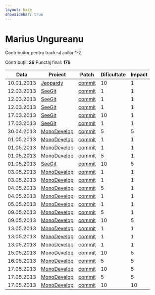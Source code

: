 ```yaml
---
layout: base
showsidebar: true
---
```


# Marius Ungureanu

Contribuitor pentru track-ul anilor 1-2.

Contribuții: **26**
Punctaj final: **176**

|Data |Proiect | Patch |Dificultate|Impact|
|-----|--------|-------|-----------|------|
|10.01.2013|[Jeopardy][jeopy]|[commit](https://github.com/dfilimon/Jeopy/pull/26)|10|1|
|12.03.2013|[SeeGit][seegit]|[commit](https://github.com/Haacked/SeeGit/pull/39)|1|1|
|12.03.2013|[SeeGit][seegit]|[commit](https://github.com/Haacked/SeeGit/pull/40)|1|1|
|12.03.2013|[SeeGit][seegit]|[commit](https://github.com/Haacked/SeeGit/pull/42)|1|1|
|17.03.2013|[SeeGit][seegit]|[commit](https://github.com/Haacked/SeeGit/pull/43)|10|1|
|17.03.2013|[SeeGit][seegit]|[commit](https://github.com/Haacked/SeeGit/pull/44)|1|1|
|30.04.2013|[MonoDevelop][mono]|[commit](https://github.com/mono/monodevelop/pull/268)|5|5|
|01.05.2013|[MonoDevelop][mono]|[commit](https://github.com/mono/monodevelop/pull/269)|1|1|
|01.05.2013|[MonoDevelop][mono]|[commit](https://github.com/mono/monodevelop/pull/270)|1|1|
|01.05.2013|[MonoDevelop][mono]|[commit](https://github.com/mono/monodevelop/pull/272)|5|1|
|01.05.2013|[SeeGit][seegit]|[commit](https://github.com/Haacked/SeeGit/pull/46)|10|5|
|03.05.2013|[MonoDevelop][mono]|[commit](https://github.com/mono/monodevelop/pull/273)|1|1|
|03.05.2013|[MonoDevelop][mono]|[commit](https://github.com/mono/monodevelop/pull/274)|1|1|
|04.05.2013|[MonoDevelop][mono]|[commit](https://github.com/mono/monodevelop/pull/275)|5|1|
|04.05.2013|[MonoDevelop][mono]|[commit](https://github.com/mono/monodevelop/pull/277)|1|1|
|05.05.2013|[MonoDevelop][mono]|[commit](https://github.com/mono/monodevelop/pull/278)|1|1|
|09.05.2013|[MonoDevelop][mono]|[commit](https://github.com/mono/monodevelop/pull/279)|5|1|
|09.05.2013|[MonoDevelop][mono]|[commit](https://github.com/mono/monodevelop/pull/280)|10|5|
|13.05.2013|[MonoDevelop][mono]|[commit](https://github.com/mono/monodevelop/pull/281)|1|1|
|13.05.2013|[MonoDevelop][mono]|[commit](https://github.com/mono/monodevelop/pull/282)|1|1|
|13.05.2013|[MonoDevelop][mono]|[commit](https://github.com/mono/monodevelop/pull/283)|1|1|
|15.05.2013|[MonoDevelop][mono]|[commit](https://github.com/mono/monodevelop/pull/284)|10|5|
|16.05.2013|[MonoDevelop][mono]|[commit](https://github.com/mono/monodevelop/pull/286)|5|5|
|17.05.2013|[MonoDevelop][mono]|[commit](https://github.com/mono/monodevelop/commit/f140a0d5d33834b82063c1466544ab01021425a0)|10|5|
|17.05.2013|[MonoDevelop][mono]|[commit](https://github.com/mono/monodevelop/pull/288)|5|5|
|17.05.2013|[MonoDevelop][mono]|[commit](https://github.com/mono/monodevelop/pull/287)|10|10|

[jeopy]: https://github.com/dfilimon/Jeopy "Jeopardy"
[seegit]: https://github.com/Haacked/SeeGit "SeeGit"
[mono]: https://github.com/mono/monodevelop "MonoDevelop"
